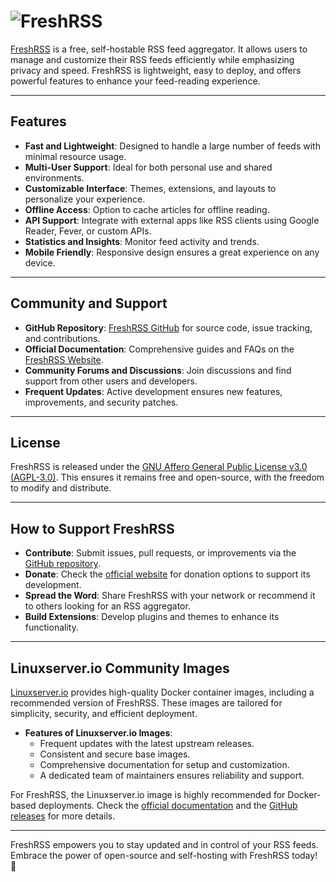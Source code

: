 # ![FreshRSS](https://raw.githubusercontent.com/linuxserver/docker-templates/master/linuxserver.io/img/freshrss-banner.png)

[FreshRSS](https://freshrss.org/index.html) is a free, self-hostable RSS feed aggregator. It allows users to manage and customize their RSS feeds efficiently while emphasizing privacy and speed. FreshRSS is lightweight, easy to deploy, and offers powerful features to enhance your feed-reading experience.

---

## Features

- **Fast and Lightweight**: Designed to handle a large number of feeds with minimal resource usage.
- **Multi-User Support**: Ideal for both personal use and shared environments.
- **Customizable Interface**: Themes, extensions, and layouts to personalize your experience.
- **Offline Access**: Option to cache articles for offline reading.
- **API Support**: Integrate with external apps like RSS clients using Google Reader, Fever, or custom APIs.
- **Statistics and Insights**: Monitor feed activity and trends.
- **Mobile Friendly**: Responsive design ensures a great experience on any device.

---

## Community and Support

- **GitHub Repository**: [FreshRSS GitHub](https://github.com/FreshRSS/FreshRSS) for source code, issue tracking, and contributions.
- **Official Documentation**: Comprehensive guides and FAQs on the [FreshRSS Website](https://freshrss.org/index.html).
- **Community Forums and Discussions**: Join discussions and find support from other users and developers.
- **Frequent Updates**: Active development ensures new features, improvements, and security patches.

---

## License

FreshRSS is released under the [GNU Affero General Public License v3.0 (AGPL-3.0)](https://github.com/FreshRSS/FreshRSS/blob/edge/LICENSE.txt). This ensures it remains free and open-source, with the freedom to modify and distribute.

---

## How to Support FreshRSS

- **Contribute**: Submit issues, pull requests, or improvements via the [GitHub repository](https://github.com/FreshRSS/FreshRSS).
- **Donate**: Check the [official website](https://freshrss.org/index.html) for donation options to support its development.
- **Spread the Word**: Share FreshRSS with your network or recommend it to others looking for an RSS aggregator.
- **Build Extensions**: Develop plugins and themes to enhance its functionality.

---

## Linuxserver.io Community Images

[Linuxserver.io](https://www.linuxserver.io/) provides high-quality Docker container images, including a recommended version of FreshRSS. These images are tailored for simplicity, security, and efficient deployment.

- **Features of Linuxserver.io Images**:
  - Frequent updates with the latest upstream releases.
  - Consistent and secure base images.
  - Comprehensive documentation for setup and customization.
  - A dedicated team of maintainers ensures reliability and support.

For FreshRSS, the Linuxserver.io image is highly recommended for Docker-based deployments. Check the [official documentation](https://docs.linuxserver.io/images/docker-freshrss/) and the [GitHub releases](https://github.com/linuxserver/docker-freshrss) for more details.

---

FreshRSS empowers you to stay updated and in control of your RSS feeds. Embrace the power of open-source and self-hosting with FreshRSS today! 🚀
